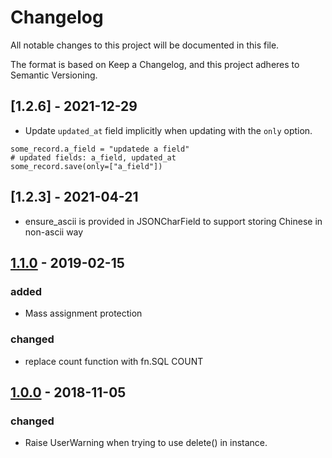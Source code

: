 # Changelog

All notable changes to this project will be documented in this file.

The format is based on Keep a Changelog, and this project adheres to Semantic Versioning.

## [1.2.6] - 2021-12-29

- Update `updated_at` field implicitly when updating with the `only` option.
```
some_record.a_field = "updatede a field"
# updated fields: a_field, updated_at
some_record.save(only=["a_field"])
```


## [1.2.3] - 2021-04-21

- ensure_ascii is provided in JSONCharField to support storing Chinese in non-ascii way

## [1.1.0] - 2019-02-15

### added

- Mass assignment protection

### changed

- replace count function with fn.SQL COUNT

## [1.0.0] - 2018-11-05

### changed

- Raise UserWarning when trying to use delete() in instance.

[1.1.0]: https://github.com/shanbay/peeweext/compare/v1.0.0...v1.1.0
[1.0.0]: https://github.com/shanbay/peeweext/releases/tag/v1.0.0

